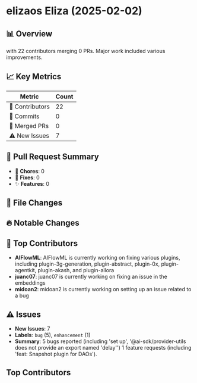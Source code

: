 # elizaos Eliza (2025-02-02)
    
## 📊 Overview
with 22 contributors merging 0 PRs. Major work included various improvements.

## 📈 Key Metrics
| Metric | Count |
|---------|--------|
| 👥 Contributors | 22 |
| 📝 Commits | 0 |
| 🔄 Merged PRs | 0 |
| ⚠️ New Issues | 7 |

## 🔄 Pull Request Summary
- 🧹 **Chores**: 0
- 🐛 **Fixes**: 0
- ✨ **Features**: 0

## 📁 File Changes


## 🔥 Notable Changes


## 👥 Top Contributors
- **AIFlowML**: AIFlowML is currently working on fixing various plugins, including plugin-3g-generation, plugin-abstract, plugin-0x, plugin-agentkit, plugin-akash, and plugin-allora
- **juanc07**: juanc07 is currently working on fixing an issue in the embeddings
- **midoan2**: midoan2 is currently working on setting up an issue related to a bug

## ⚠️ Issues
- **New Issues**: 7
- **Labels**: `bug` (5), `enhancement` (1)
- **Summary**: 5 bugs reported (including 'set up', '@ai-sdk/provider-utils does not provide an export named 'delay'') 1 feature requests (including 'feat: Snapshot plugin for DAOs').

## Top Contributors
